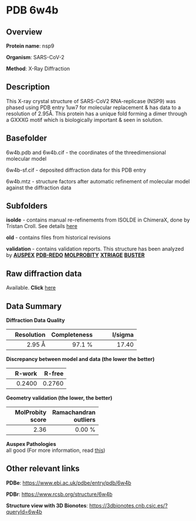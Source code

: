 # PDB 6w4b

## Overview

**Protein name**: nsp9

**Organism**: SARS-CoV-2

**Method**: X-Ray Diffraction

## Description

This X-ray crystal structure of SARS-CoV2 RNA-replicase (NSP9) was phased using PDB entry 1uw7 for molecular replacement & has data to a resolution of 2.95Å. This protein has a unique fold forming a dimer through a GXXXG motif which is biologically important & seen in solution.

## Basefolder

6w4b.pdb and 6w4b.cif - the coordinates of the threedimensional molecular model

6w4b-sf.cif - deposited diffraction data for this PDB entry

6w4b.mtz - structure factors after automatic refinement of molecular model against the diffraction data

## Subfolders

**isolde** - contains manual re-refinements from ISOLDE in ChimeraX, done by Tristan Croll. See details [here](https://github.com/thorn-lab/coronavirus_structural_task_force/blob/master/pdb/nsp9/SARS-CoV-2/6w4b/isolde/directory_info.txt)

**old** - contains files from historical revisions

**validation** - contains validation reports. This structure has been analyzed by [**AUSPEX**](https://github.com/thorn-lab/coronavirus_structural_task_force/tree/master/pdb/nsp9/SARS-CoV-2/6w4b/validation/auspex) [**PDB-REDO**](https://github.com/thorn-lab/coronavirus_structural_task_force/tree/master/pdb/nsp9/SARS-CoV-2/6w4b/validation/pdb-redo) [**MOLPROBITY**](https://github.com/thorn-lab/coronavirus_structural_task_force/tree/master/pdb/nsp9/SARS-CoV-2/6w4b/validation/molprobity) [**XTRIAGE**](https://github.com/thorn-lab/coronavirus_structural_task_force/blob/master/pdb/nsp9/SARS-CoV-2/6w4b/validation/Xtriage_output.log) [**BUSTER**](https://www.globalphasing.com/buster/wiki/index.cgi?Covid19Pdb6W4B) 



## Raw diffraction data

Available. **Click** [here](https://doi.org/10.18430/m36w4b) 

## Data Summary
**Diffraction Data Quality**

|   | Resolution | Completeness| I/sigma |
|---|-------------:|----------------:|--------------:|
|   |2.95 Å|97.1  %|<img width=50/>17.40|

**Discrepancy between model and data (the lower the better)**

|   | **R-work**| **R-free**   
|---|-------------:|----------------:|           
||  0.2400|  0.2760|

**Geometry validation (the lower, the better)**

|   |**MolProbity<br>score**| **Ramachandran<br>outliers** 
|---|-------------:|----------------:|
||  2.36|  0.00 %|

**Auspex Pathologies**<br> all good (For more information, read [this](https://github.com/thorn-lab/coronavirus_structural_task_force/blob/master/pdb/nsp9/SARS-CoV-2/6w4b/validation/auspex/6w4b_auspex_comments.txt))

 



## Other relevant links 
**PDBe**:  https://www.ebi.ac.uk/pdbe/entry/pdb/6w4b
 
**PDBr**: https://www.rcsb.org/structure/6w4b 

**Structure view with 3D Bionotes**: https://3dbionotes.cnb.csic.es/?queryId=6w4b

